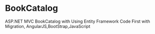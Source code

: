 # BookCatalog
ASP.NET MVC BookCatalog with
Using Entity Framework Code First with Migration,
AngularJS,BootStrap,JavaScript
